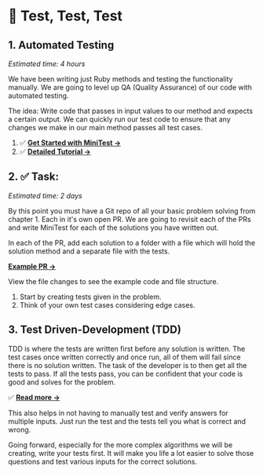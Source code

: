 # 🔬 Test, Test, Test

## 1. Automated Testing
*Estimated time: 4 hours*

We have been writing just Ruby methods and testing the functionality manually. We are going to level up QA (Quality Assurance) of our code with automated testing.

The idea: Write code that passes in input values to our method and expects a certain output. We can quickly run our test code to ensure that any changes we make in our main method passes all test cases.

1. ✅ **[Get Started with MiniTest →](https://semaphoreci.com/community/tutorials/getting-started-with-minitest)**
2. ✅ **[Detailed Tutorial →](https://launchschool.com/blog/assert-yourself-an-introduction-to-minitest)**

## 2. ✅ Task:
*Estimated time: 2 days*

By this point you must have a Git repo of all your basic problem solving from chapter 1. Each in it's own open PR.
We are going to revisit each of the PRs and write MiniTest for each of the solutions you have written out.

In each of the PR, add each solution to a folder with a file which will hold the solution method and a separate file with the tests.

**[Example PR →](https://github.com/IdentitySquare/Engineering-Internship/pull/3)**

View the file changes to see the example code and file structure.

1. Start by creating tests given in the problem.
2. Think of your own test cases considering edge cases.

## 3. Test Driven-Development (TDD)

TDD is where the tests are written first before any solution is written. The test cases once written correctly and once run, all of them will fail since there is no solution written. The task of the developer is to then get all the tests to pass. If all the tests pass, you can be confident that your code is good and solves for the problem.

✅ **[Read more →](https://www.guru99.com/test-driven-development.html)**

This also helps in not having to manually test and verify answers for multiple inputs. Just run the test and the tests tell you what is correct and wrong.

Going forward, especially for the more complex algorithms we will be creating, write your tests first. It will make you life a lot easier to solve those questions and test various inputs for the correct solutions.
